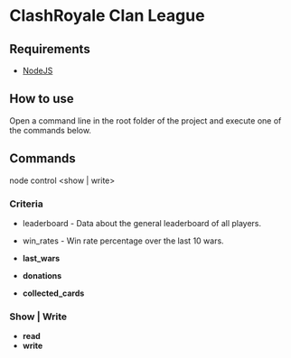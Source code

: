 # ClashRoyale Clan League

## Requirements
- [NodeJS](https://nodejs.org/)

## How to use
Open a command line in the root folder of the project and execute one of the commands below.

## Commands
node control <criteria> <show | write>
  
### Criteria
- leaderboard - 
Data about the general leaderboard of all players.

-  win_rates - 
Win rate percentage over the last 10 wars.

- **last_wars**
- **donations**
- **collected_cards**

### Show | Write
- **read**
- **write**
